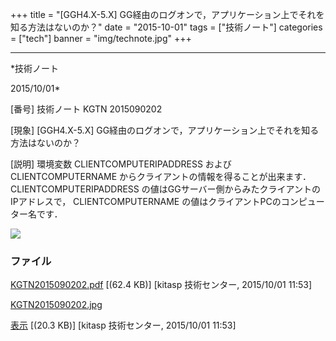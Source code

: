 ﻿+++
title = "[GGH4.X-5.X] GG経由のログオンで，アプリケーション上でそれを知る方法はないのか？"
date = "2015-10-01"
tags = ["技術ノート"]
categories = ["tech"]
banner = "img/technote.jpg"
+++

-----------------------------------------------------------------------------------------------------------------------------

*技術ノート

2015/10/01*


[番号]
技術ノート KGTN 2015090202

[現象]
[GGH4.X-5.X]
GG経由のログオンで，アプリケーション上でそれを知る方法はないのか？

[説明]
環境変数 CLIENTCOMPUTERIPADDRESS および CLIENTCOMPUTERNAME
からクライアントの情報を得ることが出来ます． CLIENTCOMPUTERIPADDRESS
の値はGGサーバー側からみたクライアントのIPアドレスで，
CLIENTCOMPUTERNAME の値はクライアントPCのコンピューター名です．

![](http://techreport.kitasp.net/attachments/download/2264/KGTN2015090202.jpg)


### ファイル

 
 


[KGTN2015090202.pdf](http://techreport.kitasp.net/attachments/download/2263/KGTN2015090202.pdf)
 [(62.4 KB)] [kitasp 技術センター, 2015/10/01
11:53]

[KGTN2015090202.jpg](http://techreport.kitasp.net/attachments/download/2264/KGTN2015090202.jpg)

[表示](http://techreport.kitasp.net/attachments/2264/KGTN2015090202.jpg "表示")
 [(20.3 KB)] [kitasp 技術センター, 2015/10/01
11:53]


 


 


